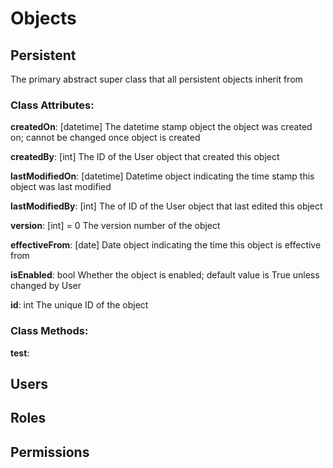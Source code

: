 # Objects 

## Persistent
The primary abstract super class that all persistent objects inherit from

### Class Attributes:
**createdOn**: [datetime] The datetime stamp object the object was created on; cannot be changed once object is created

**createdBy**: [int] The ID of the User object that created this object

**lastModifiedOn**: [datetime] Datetime object indicating the time stamp this object was last modified

**lastModifiedBy**: [int] The of ID of the User object that last edited this object

**version**: [int] = 0 The version number of the object

**effectiveFrom**: [date] Date object indicating the time this object is effective from

**isEnabled**: bool Whether the object is enabled; default value is True unless changed by User

**id**: int The unique ID of the object
 

### Class Methods:
**test**:

## Users

## Roles

## Permissions